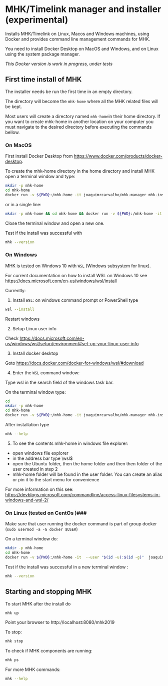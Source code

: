 # MHK/Timelink manager and installer (experimental)

Installs MHK/Timelink on Linux, Macos and Windows machines, using Docker and provides command line management commands for MHK.

You need to install Docker Desktop on MacOS and Windows, and on Linux using the system package manager.

_This Docker version is work in progress, under tests_

## First time install of MHK

The installer needs be run the first time in an empty directory. 

The directory will become the `mhk-home` where all the MHK related files will be kept.

Most users will create a directory named `mhk-home`in their home directory. If you want to create mhk-home in another location on your computer you must navigate to the desired directory before executing the commands bellow.

### On MacOS ###

First install Docker Desktop from https://www.docker.com/products/docker-desktop.

To create the mhk-home directory in the home directory and install MHK open a terminal window and type:

```bash
mkdir -p mhk-home
cd mhk-home
docker run -v ${PWD}:/mhk-home -it joaquimrcarvalho/mhk-manager mhk-install && sh app/manager init
```

or in a single line:

```bash 
mkdir -p mhk-home && cd mhk-home && docker run -v ${PWD}:/mhk-home -it joaquimrcarvalho/mhk-manager mhk-install && sh app/manager init
```
Close the terminal window and open a new one.

Test if the install was successful with 

```bash
mhk --version
```
### On Windows ###

MHK is tested on Windows 10 with `WSL` (Windows subsystem for linux).

For current documentation on how to install WSL on Windows 10 see https://docs.microsoft.com/en-us/windows/wsl/install

Currently:

1. Install `WSL`:  on windows command prompt or PowerShell type 

```bash
wsl --install
```

Restart windows

2. Setup Linux user info

Check https://docs.microsoft.com/en-us/windows/wsl/setup/environment#set-up-your-linux-user-info

3. Install docker desktop

Goto https://docs.docker.com/docker-for-windows/wsl/#download

4. Enter the `WSL` command window:

Type wsl in the search field of the windows task bar.

On the terminal window type:

```bash
cd 
mkdir -p mhk-home
cd mhk-home
docker run -v ${PWD}:/mhk-home -it joaquimrcarvalho/mhk-manager mhk-install && sh app/manager init
```
After installation type 

```bash
mhk --help
```


5. To see the contents mhk-home in windows file explorer:

* open windows file explorer
* in the address bar type \\wsl$
* open the Ubuntu folder, then the home folder  and then then folder of the user created in step 2
* mhk-home folder will be found in the user folder. You can create an alias or pin it to the start menu for convenience

For more information on this see: https://devblogs.microsoft.com/commandline/access-linux-filesystems-in-windows-and-wsl-2/

 
### On Linux (tested on CentOs )###

Make sure that user running the docker command is part of group docker (`sudo usermod -a -G docker $USER`)

On a terminal window do:

```bash
mkdir -p mhk-home
cd mhk-home
docker run -v ${PWD}:/mhk-home -it  --user "$(id -u):$(id -g)"  joaquimrcarvalho/mhk-manager mhk-install && sh app/manager init
```


Test if the install was successful in a new terminal window :

```bash
mhk --version
```

## Starting and stopping MHK

To start MHK after the install do

```bash
mhk up
```
Point your browser to http://localhost:8080/mhk2019

To stop:

```bash
mhk stop
```

To check if MHK components are running:

```bash
mhk ps
```

For more MHK commands:

```bash
mhk --help
```
